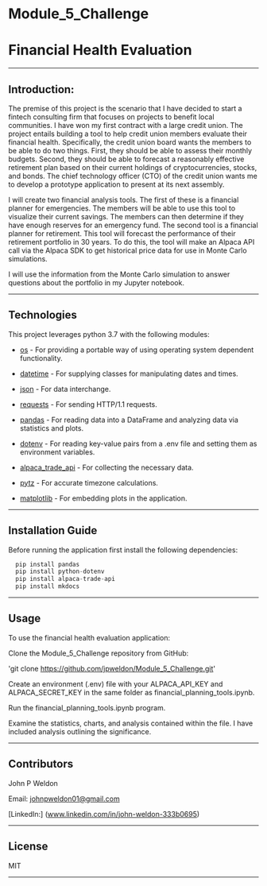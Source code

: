 # Module_5_Challenge

# Financial Health Evaluation

---

## Introduction:

The premise of this project is the scenario that I have decided to start a fintech consulting firm that focuses on projects to benefit local communities. I have won my first contract with a large credit union. The project entails building a tool to help credit union members evaluate their financial health. Specifically, the credit union board wants the members to be able to do two things. First, they should be able to assess their monthly budgets. Second, they should be able to forecast a reasonably effective retirement plan based on their current holdings of cryptocurrencies, stocks, and bonds. The chief technology officer (CTO) of the credit union wants me to develop a prototype application to present at its next assembly.


I will create two financial analysis tools.  The first of these is a financial planner for emergencies. The members will be able to use this tool to visualize their current savings. The members can then determine if they have enough reserves for an emergency fund. The second tool is a financial planner for retirement. This tool will forecast the performance of their retirement portfolio in 30 years. To do this, the tool will make an Alpaca API call via the Alpaca SDK to get historical price data for use in Monte Carlo simulations.

I will use the information from the Monte Carlo simulation to answer questions about the portfolio in my Jupyter notebook.

---

## Technologies

This project leverages python 3.7 with the following modules:

* [os](https://docs.python.org/3/library/os.html) - For providing a portable way of using operating system dependent functionality.

* [datetime](https://docs.python.org/3/library/datetime.html) - For supplying classes for manipulating dates and times.

* [json](https://docs.python.org/3/library/json.html) - For data interchange.

* [requests](https://docs.python-requests.org/en/master/index.html) - For sending HTTP/1.1 requests.

* [pandas](https://github.com/pandas-dev/pandas) - For reading data into a DataFrame and analyzing data via statistics and plots.

* [dotenv](https://pypi.org/project/python-dotenv/) - For reading key-value pairs from a .env file and setting them as environment variables.

* [alpaca_trade_api](https://alpaca.markets/docs/api-documentation/) - For collecting the necessary data.

* [pytz](https://pypi.org/project/pytz/) - For accurate timezone calculations.

* [matplotlib](https://matplotlib.org/stable/users/index.html) - For embedding plots in the application.

---

## Installation Guide

Before running the application first install the following dependencies:

```python
  pip install pandas
  pip install python-dotenv
  pip install alpaca-trade-api
  pip install mkdocs
```

---

## Usage

To use the financial health evaluation application:

Clone the Module_5_Challenge repository from GitHub:

'git clone https://github.com/jpweldon/Module_5_Challenge.git'

Create an environment (.env) file with your ALPACA_API_KEY and ALPACA_SECRET_KEY in the same folder as financial_planning_tools.ipynb.

Run the financial_planning_tools.ipynb program.

Examine the statistics, charts, and analysis contained within the file. I have included analysis outlining the significance.

---

## Contributors

John P Weldon

Email: johnpweldon01@gmail.com

[LinkedIn:] (www.linkedin.com/in/john-weldon-333b0695)

---

## License

MIT

---